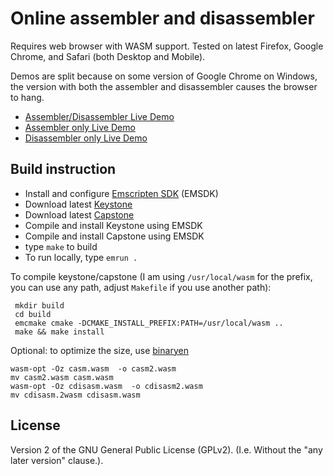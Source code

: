 # Online assembler and disassembler

Requires web browser with WASM support. Tested on latest Firefox, Google Chrome, and Safari (both Desktop and Mobile).

Demos are split because on some version of Google Chrome on Windows, the version with both the assembler and disassembler causes the browser to hang.

* [Assembler/Disassembler Live Demo](https://asm.x32.dev/both.html)
* [Assembler only Live Demo](https://asm.x32.dev)
* [Disassembler only Live Demo](https://disasm.x32.dev)

## Build instruction

* Install and configure [Emscripten SDK](https://emscripten.org/index.html) (EMSDK)
* Download latest [Keystone](http://www.keystone-engine.org/)
* Download latest [Capstone](http://www.capstone-engine.org/)
* Compile and install Keystone using EMSDK
* Compile and install Capstone using EMSDK
* type `make` to build 
* To run locally, type `emrun .` 

To compile keystone/capstone (I am using `/usr/local/wasm` for the prefix, you can use any path, adjust `Makefile` if you use another path):

     mkdir build
     cd build
     emcmake cmake -DCMAKE_INSTALL_PREFIX:PATH=/usr/local/wasm ..
     make && make install

Optional: to optimize the size, use [binaryen](https://github.com/WebAssembly/binaryen)

    wasm-opt -Oz casm.wasm  -o casm2.wasm
    mv casm2.wasm casm.wasm
    wasm-opt -Oz cdisasm.wasm  -o cdisasm2.wasm
    mv cdisasm.2wasm cdisasm.wasm

## License

Version 2 of the GNU General Public License (GPLv2). (I.e. Without the "any later version" clause.).

